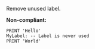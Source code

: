 Remove unused label.

**Non-compliant:**

```tsql
PRINT 'Hello'
MyLabel: -- Label is never used
PRINT 'World'
```
